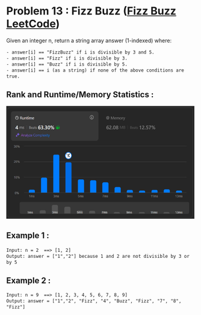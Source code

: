 # Problem 13 : Fizz Buzz ([Fizz Buzz LeetCode](https://leetcode.com/problems/fizz-buzz/description/))

Given an integer n, return a string array answer (1-indexed) where:

    - answer[i] == "FizzBuzz" if i is divisible by 3 and 5.
    - answer[i] == "Fizz" if i is divisible by 3.
    - answer[i] == "Buzz" if i is divisible by 5.
    - answer[i] == i (as a string) if none of the above conditions are true.

## Rank and Runtime/Memory Statistics :  

<img src="../../assets/FizzBuzz.png" alt="Runtime and Memory Statistics" width="500" height="300"/>

## Example 1 : 

    Input: n = 2  ==> [1, 2]
    Output: answer = ["1","2"] because 1 and 2 are not divisible by 3 or by 5

## Example 2 : 

    Input: n = 9  ==> [1, 2, 3, 4, 5, 6, 7, 8, 9]
    Output: answer = ["1","2", "Fizz", "4", "Buzz", "Fizz", "7", "8", "Fizz"] 
